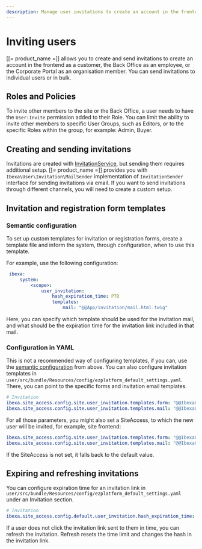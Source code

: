 ```yaml
---
description: Manage user invitations to create an account in the frontend or the Back Office.
---
```


# Inviting users

[[= product_name =]] allows you to create and send invitations to create an account in
the frontend as a customer, the Back Office as an employee, or the Corporate Portal as an organisation member.
You can send invitations to individual users or in bulk.

## Roles and Policies

To invite other members to the site or the Back Office, a user needs to have the `User:Invite` permission added to their Role.
You can limit the ability to invite other members to specific User Groups, 
such as Editors, or to the specific Roles within the group, for example: Admin, Buyer.

## Creating and sending invitations

Invitations are created with [InvitationService](https://github.com/ibexa/user/blob/main/src/lib/Invitation/InvitationService.php),
but sending them requires additional setup.
[[= product_name =]] provides you with `Ibexa\User\Invitation\MailSender` implementation of
`InvitationSender` interface for sending invitations via email.
If you want to send invitations through different channels, you will need to create a custom setup.

## Invitation and registration form templates

### Semantic configuration

To set up custom templates for invitation or registration forms,
create a template file and inform the system, through configuration, when to use this template.

For example, use the following configuration:


```yaml
 ibexa:
     system:
         <scope>:
             user_invitation:
                 hash_expiration_time: P7D
                 templates:
                     mail: "@@App/invitation/mail.html.twig"
 ```

Here, you can specify which template should be used for the invitation mail,
and what should be the expiration time for the invitation link included in that mail.

### Configuration in YAML

This is not a recommended way of configuring templates, if you can, use the [semantic configuration](#semantic-configuration) from above.
You can also configure invitation templates in `user/src/bundle/Resources/config/ezplatform_default_settings.yaml`.
There, you can point to the specific forms and invitation email templates.

```yaml
# Invitation
ibexa.site_access.config.site.user_invitation.templates.form: "@@IbexaUser/invitation/form.html.twig"
ibexa.site_access.config.site.user_invitation.templates.mail: "@@IbexaUser/invitation/mail/user_invitation.html.twig"
```

For all those parameters, you might also set a SiteAccess, to which the new user will be invited, for example, site frontend:

```yaml
ibexa.site_access.config.site.user_invitation.templates.form: "@@IbexaUser/invitation/site_user_form.html.twig"
ibexa.site_access.config.site.user_invitation.templates.mail: "@@IbexaUser/invitation/mail/site_user_invitation.html.twig"
```

If the SiteAccess is not set, it falls back to the default value.

## Expiring and refreshing invitations

You can configure expiration time for an invitation link in `user/src/bundle/Resources/config/ezplatform_default_settings.yaml` under an Invitation section.

```yaml
# Invitation
ibexa.site_access.config.default.user_invitation.hash_expiration_time: 'P7D'
```

If a user does not click the invitation link sent to them in time, you can refresh the invitation.
Refresh resets the time limit and changes the hash in the invitation link.
